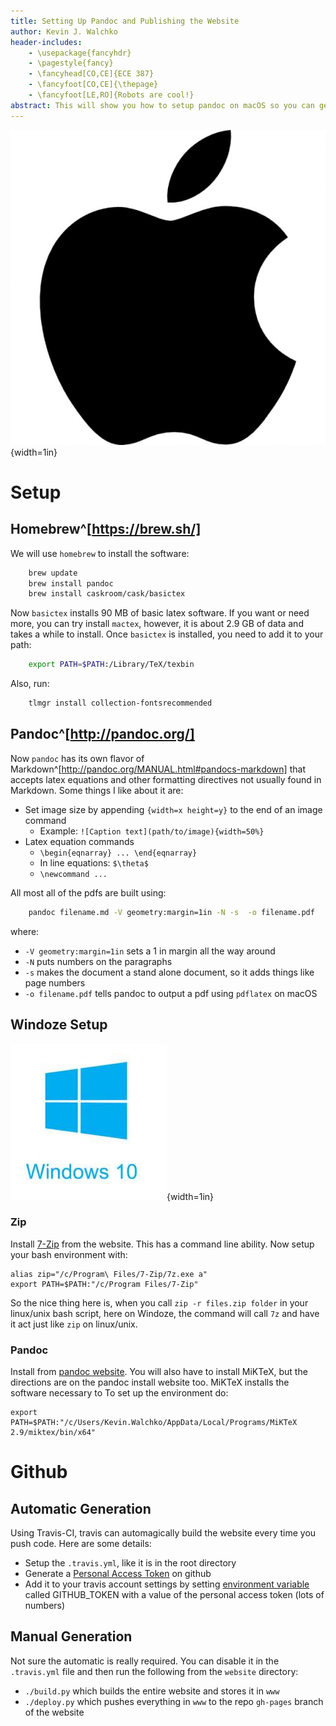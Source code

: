 ```yaml
---
title: Setting Up Pandoc and Publishing the Website
author: Kevin J. Walchko
header-includes:
    - \usepackage{fancyhdr}
    - \pagestyle{fancy}
    - \fancyhead[CO,CE]{ECE 387}
    - \fancyfoot[CO,CE]{\thepage}
    - \fancyfoot[LE,RO]{Robots are cool!}
abstract: This will show you how to setup pandoc on macOS so you can generate the documentation. Pandoc has its own flavor of Markdown which extends basic Markdown to easily enable greatly needed additions like \LaTeX, being able to size images, and add footers/headers.
---
```


![](pics/apple.jpg){width=1in}

# Setup

## Homebrew^[https://brew.sh/]

We will use `homebrew` to install the software:

```bash
	brew update
	brew install pandoc
	brew install caskroom/cask/basictex
```

Now `basictex` installs 90 MB of basic latex software. If you want or need more,
you can try install `mactex`, however, it is about 2.9 GB of data and takes a
while to install. Once `basictex` is installed, you need to add it to your path:

```bash
	export PATH=$PATH:/Library/TeX/texbin
```

Also, run:

```bash
	tlmgr install collection-fontsrecommended
```

## Pandoc^[http://pandoc.org/]

Now `pandoc` has its own flavor of Markdown^[http://pandoc.org/MANUAL.html#pandocs-markdown]
that accepts latex equations and other formatting directives not usually found
in Markdown. Some things I like about it are:

- Set image size by appending `{width=x height=y}` to the end of an image command
	- Example: `![Caption text](path/to/image){width=50%}`
- Latex equation commands
	- `\begin{eqnarray} ... \end{eqnarray}`
	- In line equations: `$\theta$`
	- `\newcommand ...`

All most all of the pdfs are built using:

```bash
	pandoc filename.md -V geometry:margin=1in -N -s  -o filename.pdf
```

where:

- `-V geometry:margin=1in` sets a 1 in margin all the way around
- `-N` puts numbers on the paragraphs
- `-s` makes the document a stand alone document, so it adds things like page numbers
- `-o filename.pdf` tells pandoc to output a pdf using `pdflatex` on macOS

## Windoze Setup

![](pics/windows.jpg){width=1in}



### Zip

Install [7-Zip](http://www.7-zip.org/) from the website. This has a command line
ability. Now setup your bash environment with:

    alias zip="/c/Program\ Files/7-Zip/7z.exe a"
    export PATH=$PATH:"/c/Program Files/7-Zip"

So the nice thing here is, when you call `zip -r files.zip folder` in your linux/unix
bash script, here on Windoze, the command will call `7z` and have it act just like
`zip` on linux/unix.

### Pandoc

Install from [pandoc website](http://pandoc.org/installing.html). You will also
have to install MiKTeX, but the directions are on the pandoc install website too.
MiKTeX installs the software necessary to To set up the environment do:

    export PATH=$PATH:"/c/Users/Kevin.Walchko/AppData/Local/Programs/MiKTeX 2.9/miktex/bin/x64"


# Github

## Automatic Generation

Using Travis-CI, travis can automagically build the website every time you push
code. Here are some details:

- Setup the `.travis.yml`, like it is in the root directory
- Generate a [Personal Access Token](https://docs.travis-ci.com/user/deployment/pages/) on github
- Add it to your travis account settings by setting [environment variable](https://docs.travis-ci.com/user/environment-variables#Defining-Variables-in-Repository-Settings) called GITHUB_TOKEN with a value of the personal access token (lots of numbers)

## Manual Generation

Not sure the automatic is really required. You can disable it in the `.travis.yml`
file and then run the following from the `website` directory:

- `./build.py` which builds the entire website and stores it in `www`
- `./deploy.py` which pushes everything in `www` to the repo `gh-pages` branch
of the website
